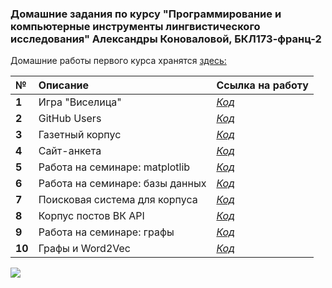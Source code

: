 ### Домашние задания по курсу "Программирование и компьютерные инструменты лингвистического исследования" Александры Коноваловой, БКЛ173-франц-2

Домашние работы первого курса хранятся [здесь:](https://github.com/AlexandraKonovalova/test_rep)

**№**|**Описание**|**Ссылка на работу**
:---|:---|:---
**1**|Игра "Виселица"|[_Код_](https://github.com/AlexandraKonovalova/programs/tree/master/HW1)
**2**|GitHub Users|[_Код_](https://github.com/AlexandraKonovalova/programs/tree/master/HW2)
**3**|Газетный корпус|[_Код_](https://github.com/AlexandraKonovalova/programs/tree/master/HW3)
**4**|Сайт-анкета|[_Код_](https://github.com/AlexandraKonovalova/programs/tree/master/HW4)
**5**|Работа на семинаре: matplotlib|[_Код_](https://github.com/AlexandraKonovalova/programs/tree/master/CW_matplot)
**6**|Работа на семинаре: базы данных|[_Код_](https://github.com/AlexandraKonovalova/programs/tree/master/CW_db)
**7**|Поисковая система для корпуса|[_Код_](https://github.com/AlexandraKonovalova/programs/tree/master/HW5)
**8**|Корпус постов ВК API|[_Код_](https://github.com/AlexandraKonovalova/programs/tree/master/HW6)
**9**|Работа на семинаре: графы|[_Код_](https://github.com/AlexandraKonovalova/programs/tree/master/CW_graph)
**10**|Графы и Word2Vec|[_Код_](https://github.com/AlexandraKonovalova/programs/tree/master/HW7)

![](https://memegenerator.net/img/instances/49452388/brace-yourself-the-deadlines-are-coming.jpg)
